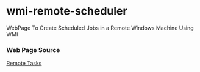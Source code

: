 # wmi-remote-scheduler

WebPage To Create Scheduled Jobs in a Remote Windows Machine Using WMI

### Web Page Source
[Remote Tasks](./remote_tasks/)
